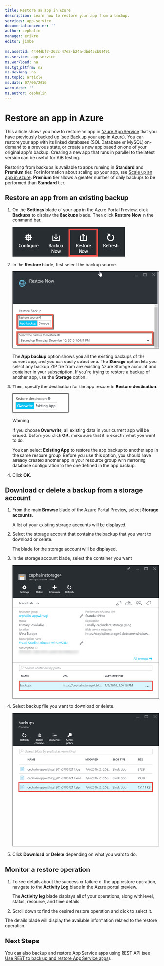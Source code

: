 ```yaml
---
title: Restore an app in Azure
description: Learn how to restore your app from a backup.
services: app-service
documentationcenter: ''
author: cephalin
manager: erikre
editor: jimbe

ms.assetid: 4444dbf7-363c-47e2-b24a-dbd45cb08491
ms.service: app-service
ms.workload: na
ms.tgt_pltfrm: na
ms.devlang: na
ms.topic: article
ms.date: 07/06/2016
wacn.date: ''
ms.author: cephalin
---
```


# Restore an app in Azure
This article shows you how to restore an app in [Azure App Service](../app-service/app-service-value-prop-what-is.md)
that you have previously backed up (see [Back up your app in Azure](web-sites-backup.md)). You can restore your app
with its linked databases (SQL Database or MySQL) on-demand to a previous state, or create a new app based on one of
your original app's backup. Creating a new app that runs in parallel to the latest version can be useful for A/B
testing.

Restoring from backups is available to apps running in **Standard** and **Premium** tier. For information about scaling
up your app, see [Scale up an app in Azure](web-sites-scale.md). **Premium** tier allows a greater number of daily
backups to be performed than **Standard** tier.

## <a name="PreviousBackup"></a> Restore an app from an existing backup
1. On the **Settings** blade of your app in the Azure Portal Preview, click **Backups** to display the **Backups** blade. Then click **Restore Now** in the command bar.

    ![Choose restore now][ChooseRestoreNow]
2. In the **Restore** blade, first select the backup source.

    ![](./media/web-sites-restore/021ChooseSource.png)

    The **App backup** option shows you all the existing backups of the current app, and you can easily select one.
    The **Storage** option lets you select any backup ZIP file from any existing Azure Storage account and container in your subscription.
    If you're trying to restore a backup of another app, use the **Storage** option.
3. Then, specify the destination for the app restore in **Restore destination**.

    ![](./media/web-sites-restore/022ChooseDestination.png)

    > [!WARNING]
    > If you choose **Overwrite**, all existing data in your current app will be erased. Before you click **OK**,
    > make sure that it is exactly what you want to do.
    > 
    > 

    You can select **Existing App** to restore the app backup to another app in the same resoure group. Before you use this option,
    you should have already created another app in your resource group with mirroring database configuration to the one defined
    in the app backup.
4. Click **OK**.

## <a name="StorageAccount"></a> Download or delete a backup from a storage account
1. From the main **Browse** blade of the Azure Portal Preview, select **Storage accounts**.

    A list of your existing storage accounts will be displayed.
2. Select the storage account that contains the backup that you want to download or delete.

    The blade for the storage account will be displayed.
3. In the storage account blade, select the container you want

    ![View Containers][ViewContainers]
4. Select backup file you want to download or delete.

    ![ViewContainers](./media/web-sites-restore/03ViewFiles.png)
5. Click **Download** or **Delete** depending on what you want to do.  

## <a name="OperationLogs"></a> Monitor a restore operation
1. To see details about the success or failure of the app restore operation, navigate to the **Activity Log** blade in the Azure portal preview.

    The **Activity log** blade displays all of your operations, along with level, status, resource, and time details.
2. Scroll down to find the desired restore operation and click to select it.

The details blade will display the available information related to the restore operation.

## Next Steps
You can also backup and restore App Service apps using REST API (see [Use REST to back up and restore App Service apps](websites-csm-backup.md)).

<!-- IMAGES -->
[ChooseRestoreNow]: ./media/web-sites-restore/02ChooseRestoreNow.png
[ViewContainers]: ./media/web-sites-restore/03ViewContainers.png
[StorageAccountFile]: ./media/web-sites-restore/02StorageAccountFile.png
[BrowseCloudStorage]: ./media/web-sites-restore/03BrowseCloudStorage.png
[StorageAccountFileSelected]: ./media/web-sites-restore/04StorageAccountFileSelected.png
[ChooseRestoreSettings]: ./media/web-sites-restore/05ChooseRestoreSettings.png
[ChooseDBServer]: ./media/web-sites-restore/06ChooseDBServer.png
[RestoreToNewSQLDB]: ./media/web-sites-restore/07RestoreToNewSQLDB.png
[NewSQLDBConfig]: ./media/web-sites-restore/08NewSQLDBConfig.png
[RestoredContosoWebSite]: ./media/web-sites-restore/09RestoredContosoWebSite.png
[DashboardOperationLogsLink]: ./media/web-sites-restore/10DashboardOperationLogsLink.png
[ManagementServicesOperationLogsList]: ./media/web-sites-restore/11ManagementServicesOperationLogsList.png
[DetailsButton]: ./media/web-sites-restore/12DetailsButton.png
[OperationDetails]: ./media/web-sites-restore/13OperationDetails.png